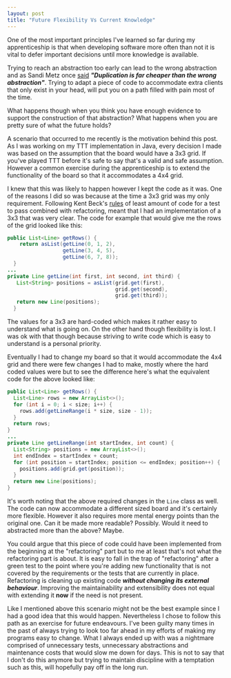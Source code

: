 ```yaml
---
layout: post
title: "Future Flexibility Vs Current Knowledge"
---
```


One of the most important principles I've learned so far during my apprenticeship is that when developing software more often than not it is vital to defer important decisions until more knowledge is available. 

Trying to reach an abstraction too early can lead to the wrong abstraction and as Sandi Metz once [said](http://www.databasically.com/2014/06/23/all-the-little-things/) ***"Duplication is far cheaper than the wrong abstraction"***. Trying to adapt a piece of code to accommodate extra clients that only exist in your head, will put you on a path filled with pain most of the time. 

What happens though when you think you have enough evidence to support the construction of that abstraction? What happens when you are pretty sure of what the future holds?

A scenario that occurred to me recently is the motivation behind this post. As I was working on my TTT implementation in Java, every decision I made was based on the assumption that the board would have a 3x3 grid. If you've played TTT before it's safe to say that's a valid and safe assumption. However a common exercise during the apprenticeship is to extend the functionality of the board so that it accommodates a 4x4 grid. 

I knew that this was likely to happen however I kept the code as it was. One of the reasons I did so was because at the time a 3x3 grid was my only requirement. Following Kent Beck's [rules](https://en.wikipedia.org/wiki/Test-driven_development ) of least amount of code for a test to pass combined with refactoring, meant that I had an implementation of a 3x3 that was very clear. The code for example that would give me the rows of the grid looked like this:

```java
public List<Line> getRows() {
    return asList(getLine(0, 1, 2),
                  getLine(3, 4, 5),
                  getLine(6, 7, 8));
  }
...
private Line getLine(int first, int second, int third) {
   List<String> positions = asList(grid.get(first), 
                                   grid.get(second),
                                   grid.get(third));
   return new Line(positions);
  }
```
The values for a 3x3 are hard-coded which makes it rather easy to understand what is going on. On the other hand though flexibility is lost. I was ok with that though because striving to write code which is easy to understand is a personal priority.  

Eventually I had to change my board so that it would accommodate the 4x4 grid and there were few changes I had to make, mostly where the hard coded values were but to see the difference here's what the equivalent code for the above looked like:

```java
public List<Line> getRows() {
  List<Line> rows = new ArrayList<>();
  for (int i = 0; i < size; i++) {
    rows.add(getLineRange(i * size, size - 1));
  }
  return rows;
}
...
private Line getLineRange(int startIndex, int count) {
  List<String> positions = new ArrayList<>();
  int endIndex = startIndex + count;
  for (int position = startIndex; position <= endIndex; position++) {
    positions.add(grid.get(position));
  }
  return new Line(positions);
}
```
It's worth noting that the above required changes in the `Line` class as well. The code can now accommodate a different sized board and it's certainly more flexible. However it also requires more mental energy points than the original one. Can it be made more readable? Possibly. Would it need to abstracted more than the above? Maybe. 

You could argue that this piece of code could have been implemented from the beginning at the "refactoring" part but to me at least that's not what the refactoring part is about. It is easy to fall in the trap of "refactoring" after a green test to the point where you're adding new functionality that is not covered by the requirements or the tests that are currently in place. Refactoring is cleaning up existing code ***without changing its external behaviour***. Improving the maintainability and extensibility does not equal with extending it **now** if the need is not present.

Like I mentioned above this scenario might not be the best example since I had a good idea that this would happen. Nevertheless I chose to follow this path as an exercise for future endeavours. I've been guilty many times in the past of always trying to look too far ahead in my efforts of making my programs easy to change. What I always ended up with was a nightmare comprised of unnecessary tests, unnecessary abstractions and maintenance costs that would slow me down for days. This is not to say that I don't do this anymore but trying to maintain discipline with a temptation such as this, will hopefully pay off in the long run.